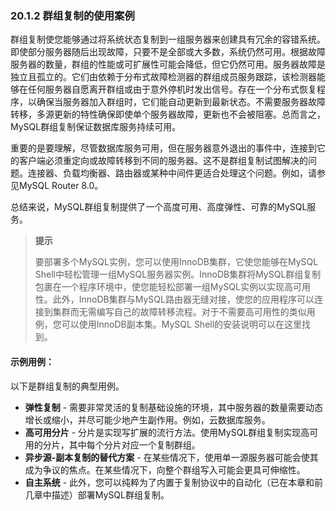 ### 20.1.2 群组复制的使用案例

群组复制使您能够通过将系统状态复制到一组服务器来创建具有冗余的容错系统。即使部分服务器随后出现故障，只要不是全部或大多数，系统仍然可用。根据故障服务器的数量，群组的性能或可扩展性可能会降低，但它仍然可用。服务器故障是独立且孤立的。它们由依赖于分布式故障检测器的群组成员服务跟踪，该检测器能够在任何服务器自愿离开群组或由于意外停机时发出信号。存在一个分布式恢复程序，以确保当服务器加入群组时，它们能自动更新到最新状态。不需要服务器故障转移，多源更新的特性确保即使单个服务器故障，更新也不会被阻塞。总而言之，MySQL群组复制保证数据库服务持续可用。

重要的是要理解，尽管数据库服务可用，但在服务器意外退出的事件中，连接到它的客户端必须重定向或故障转移到不同的服务器。这不是群组复制试图解决的问题。连接器、负载均衡器、路由器或某种中间件更适合处理这个问题。例如，请参见MySQL Router 8.0。

总结来说，MySQL群组复制提供了一个高度可用、高度弹性、可靠的MySQL服务。

> **提示**
>
> 要部署多个MySQL实例，您可以使用InnoDB集群，它使您能够在MySQL Shell中轻松管理一组MySQL服务器实例。InnoDB集群将MySQL群组复制包裹在一个程序环境中，使您能轻松部署一组MySQL实例以实现高可用性。此外，InnoDB集群与MySQL路由器无缝对接，使您的应用程序可以连接到集群而无需编写自己的故障转移流程。对于不需要高可用性的类似用例，您可以使用InnoDB副本集。MySQL Shell的安装说明可以在这里找到。

#### 示例用例：

以下是群组复制的典型用例。

- **弹性复制** - 需要非常灵活的复制基础设施的环境，其中服务器的数量需要动态增长或缩小，并尽可能少地产生副作用。例如，云数据库服务。
- **高可用分片** - 分片是实现写扩展的流行方法。使用MySQL群组复制实现高可用的分片，其中每个分片对应一个复制群组。
- **异步源-副本复制的替代方案** - 在某些情况下，使用单一源服务器可能会使其成为争议的焦点。在某些情况下，向整个群组写入可能会更具可伸缩性。
- **自主系统** - 此外，您可以纯粹为了内置于复制协议中的自动化（已在本章和前几章中描述）部署MySQL群组复制。